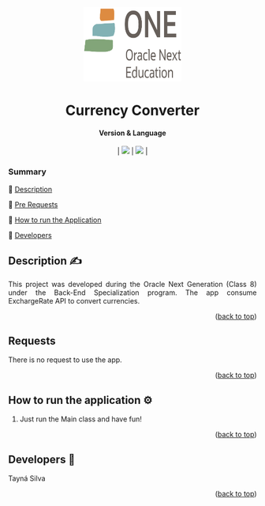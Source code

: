 
<a id="readme-top"></a>
<p align="center">

<img src = "ONE_logo_rgb.png" width="200" height="150">

<h1 align="center">Currency Converter</h1> 

  <h4 align="center"> Version & Language </h4>
  <p align="center">
  | <img src="https://img.shields.io/badge/version-4-blue"> | <img src="https://img.shields.io/badge/language-Java%2021.07-orange"> |
</p>

### Summary

:seedling: [Description](#Description)

:seedling: [Pre Requests](#requests)

:seedling: [How to run the Application](#How-to-run-the-application)

:seedling: [Developers](#developers)


## Description :writing_hand:

<p align="justify">
This project was developed during the Oracle Next Generation (Class 8) under the Back-End Specialization program.
The app consume ExchargeRate API to convert currencies.
</p>
<p align="right">(<a href="#readme-top">back to top</a>)</p>

## Requests

<p align="justify">
  There is no request to use the app. 
</p>
<p align="right">(<a href="#readme-top">back to top</a>)</p>

## How to run the application :gear:

<p align="justify">
  <ol>
  <li> Just run the Main class and have fun!</li>
  </ol>
<p align="right">(<a href="#readme-top">back to top</a>)</p>


## Developers :clap:
Tayná Silva

<p align="right">(<a href="#readme-top">back to top</a>)</p>
